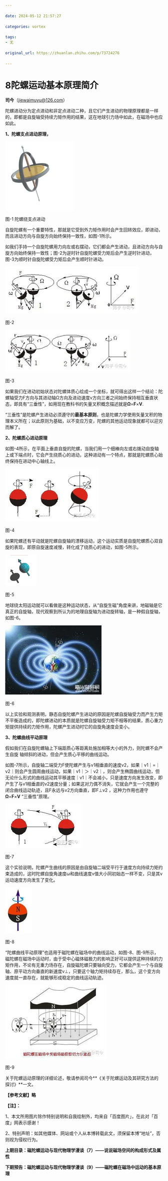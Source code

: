 ```yaml
---

date: 2024-05-12 21:57:27

categories: vortex

tags: 
- 无

original_url: https://zhuanlan.zhihu.com/p/73724276

---
```



# 8陀螺运动基本原理简介 

**司今**（jiewaimuyu@126.com）

陀螺进动分为定点进动和非定点进动二种，且它们产生进动的物理原理都是一样的，即都是自旋轴受持续力矩作用的结果，这在地球引力场中如此，在磁场中也应如此。

**1、陀螺支点进动原理，**

  

![动图](assets/1715522247-a7816597d3ff48a93c06939b91a03bfd.webp)

图-1 陀螺绕支点进动

自旋陀螺有一个重要特性，那就是它受到外力矩作用时会产生回转效应，即进动，而且进动方向与自旋方向始终保持一致性，如图-1所示。

如我们手持一个自旋陀螺用力向左或右摆动，它们都会产生进动，且进动方向与自旋方向始终保持一致性；图-2为逆时针自旋陀螺受力矩后会产生逆时针进动，图-3为顺时针自旋陀螺受力矩后会产生顺时针进动。

  

![](assets/1715522247-b2a126394042365b10a26f1ec8e46fa0.webp)

图-2

  

![](assets/1715522247-de6f52a70d1e99d57a52f297f468cf38.webp)

图-3

如果我们在进动初始状态对陀螺体质心绘成一个坐标，就可得出这样一个结论：陀螺轴受力F方向与其进动轴Ω方向及进动速度v方向三者之间始终保持相互垂直状态，即具有“三垂性”，如用现在教科书的矢量叉积概念描述就是**Ω**\=**F**×**V**.

“三垂性”是陀螺产生进动必须遵守的**最基本原则**，也是陀螺力学使用矢量叉积的物理本义所在；以此原则为基础，以不变应万变，陀螺的其他运动现象就都可以迎刃而解了。

**2、陀螺质心进动原理**

如图-4所示，在平面上垂直自旋的陀螺，当我们用一个细棒向左或右拨动自旋轴上或下端点时，它会产生绕质心的进动，这种进动有一个特点，那就是陀螺质心始终保持在进动中心轴线上。

  

![](assets/1715522247-6d146171583ef1b606f62c2e16dfe57f.webp)

图-4

如果陀螺还有平动就是陀螺自旋轴的漂移运动，这个运动实质是自旋陀螺质心双自旋的表现，即原自旋速度减慢，转化成了绕质心的进动，如图-5所示。

  

![动图封面](assets/va08-x.webp)

图-5

地球绕太阳运动就可以看做是这种运动状态，从“自旋生磁”角度来讲，地磁轴是它真正的自旋轴，现代观察到所认为的地理自旋轴为进动旋转轴，是一种假自旋轴，如图-6。

  

![](assets/1715522247-25bb9193e7d9f8fe55c3a9120af11660.webp)

图-6

以上实验和观测表明，静态自旋陀螺产生进动的原因是陀螺自旋轴受力而产生力矩不平衡造成的，即陀螺进动的本质就是陀螺自旋轴受力矩不相等的结果，质心重力矩提供持续的力矩作用，陀螺产生进动时它的自旋角速度会变小。

**3、陀螺曲线平动原理**

假如我们在自旋陀螺轴上下端距质心等距离处施加相等大小的外力，则陀螺不会产生自旋 轴倾斜的进动，但会产生质心平移的曲线运动。

如图-7所示，自旋轴二端受力F使陀螺产生与v1相垂直的速度v2，如果｜v1｜=｜v2｜则会产生圆周曲线运动，如果｜v1｜＞｜v2｜，则会产生椭圆曲线运动，但无论什么形式的曲线运动其平移速度｜v1｜不会减小，只是速度方向发生改变，即产生了与v1相垂直的v2速度分量；如果这对力偶不消失，它就会产生一个完整的闭合曲线运动轨迹，且F永远与v2方向垂直，即F⊥v2 ，这种力作用也遵守**Ω**\=**F**×**V** “三垂性”原理。

  

![](assets/1715522247-82d8b76d25369f6ac554d976333cea63.webp)

图-7

这个实验说明，陀螺产生曲线的原因是由自旋轴二端受平行于速度方向持续力矩约束造成的，这时陀螺自旋角速度ω和曲线速度v值大小同初始态一样不变，只是其v运动速度方向发生了变化。

  

![](assets/1715522247-37ac414f8e03fd1eb8fba74cf886b0d6.webp)

图-8

“陀螺曲线平动原理”也适用于磁陀螺在磁场中的曲线运动，如图-8、图-9所示，磁陀螺在磁场中运动时，由于受中心磁体磁极力的影响正好可以提供这种持续的力矩作用，不论有无重力场存在，自旋磁陀螺只要轴向受力，它都会产生一个与自旋轴、原平动方向垂直的新速度v⊥，只要这个轴力矩持续存在，那么，这个变方向速度就一直存在，就能够形成稳定的曲线运动轨迹。

  

![](assets/1715522247-8245d3ba913c9cbdf57a5a13fd04f2d3.webp)

图-9

关于陀螺运动原理的详细论述，敬请参阅司今**《关于陀螺运动及其研究方法的探讨》**一文。

**【参考文献】略**

**【注】：**

1、本文所用图片除作特别说明和自我绘制外，均来自「百度图片」，在此对「百度」网表示感谢！

2、特别声明：如其他媒体、网站或个人从本博转载此文，须保留本博“地址”，否则视为侵权行为。

**上期目录：磁陀螺运动与现代物理学漫谈（7）——说说磁场空间的构成形式及属性**

**下期预告：磁陀螺运动与现代物理学漫谈（9）——磁陀螺在磁场中运动的基本原理**